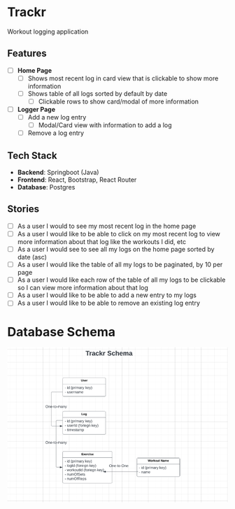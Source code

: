 # Trackr
Workout logging application

## Features
- [ ] **Home Page**
  - [ ] Shows most recent log in card view that is clickable to show more information
  - [ ] Shows table of all logs sorted by default by date
    - [ ] Clickable rows to show card/modal of more information
- [ ] **Logger Page**
  - [ ] Add a new log entry
    - [ ] Modal/Card view with information to add a log
  - [ ] Remove a log entry

## Tech Stack
- **Backend**: Springboot (Java)
- **Frontend**: React, Bootstrap, React Router
- **Database**: Postgres

## Stories
- [ ] As a user I would to see my most recent log in the home page
- [ ] As a user I would like to be able to click on my most recent log to view more information about that log like the workouts I did, etc
- [ ] As a user I would see to see all my logs on the home page sorted by date (asc)
- [ ] As a user I would like the table of all my logs to be paginated, by 10 per page
- [ ] As a user I would like each row of the table of all my logs to be clickable so I can view more information about that log
- [ ] As a user I would like to be able to add a new entry to my logs
- [ ] As a user I would like to be able to remove an existing log entry

# Database Schema
![Schema](./db-schema.png)